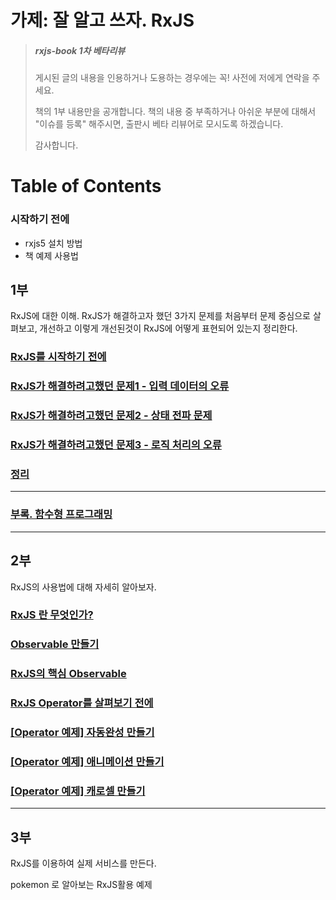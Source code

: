 # 가제: 잘 알고 쓰자. RxJS

> ##### rxjs-book 1차 베타리뷰
> 
> 게시된 글의 내용을 인용하거나 도용하는 경우에는 꼭! 사전에 저에게 연락을 주세요.
> 
> 책의 1부 내용만을 공개합니다.
> 책의 내용 중 부족하거나 아쉬운 부분에 대해서 "이슈를 등록" 해주시면,
> 출판시 베타 리뷰어로 모시도록 하겠습니다.
> 
> 감사합니다.


# Table of Contents

### 시작하기 전에
- rxjs5 설치 방법
- 책 예제 사용법

## 1부
RxJS에 대한 이해.
RxJS가 해결하고자 했던 3가지 문제를 처음부터 문제 중심으로 살펴보고, 개선하고 이렇게 개선된것이 RxJS에 어떻게 표현되어 있는지 정리한다.

### [RxJS를 시작하기 전에](https://github.com/sculove/rxjs-book/blob/master/docs/part1/01.intro.md)

### [RxJS가 해결하려고했던 문제1 - 입력 데이터의 오류](https://github.com/sculove/rxjs-book/blob/master/docs/part1/02.input.md)

### [RxJS가 해결하려고했던 문제2 - 상태 전파 문제](https://github.com/sculove/rxjs-book/blob/master/docs/part1/03.state.md)

### [RxJS가 해결하려고했던 문제3 - 로직 처리의 오류](https://github.com/sculove/rxjs-book/blob/master/docs/part1/04.logic.md)

### [정리](https://github.com/sculove/rxjs-book/blob/master/docs/part1/05.summary.md)


-----------------------------
### [부록. 함수형 프로그래밍](https://github.com/sculove/rxjs-book/blob/master/docs/part1/99.funtional.md)

-----------------------------

## 2부
RxJS의 사용법에 대해 자세히 알아보자.
### [RxJS 란 무엇인가?](https://gitlab.com/sculove/rxjs-book/blob/master/docs/part2/01.%20What%20is%20rxjs.md)
### [Observable 만들기](https://gitlab.com/sculove/rxjs-book/blob/master/docs/part2/02.%20How%20to%20create%20Observable.md) 

### [RxJS의 핵심 Observable](https://gitlab.com/sculove/rxjs-book/blob/master/docs/part2/03.%20Core%20of%20RxJS%20-%20Observable.md) 

### [RxJS Operator를 살펴보기 전에](https://gitlab.com/sculove/rxjs-book/blob/master/docs/part2/04.%20Before%20learning%20operator.md) 

### [[Operator 예제] 자동완성 만들기](https://gitlab.com/sculove/rxjs-book/blob/master/docs/part2/05.%20autocomplete.md) 

### [[Operator 예제] 애니메이션 만들기](https://gitlab.com/sculove/rxjs-book/blob/master/docs/part2/05.%20animate.md) 

### [[Operator 예제] 캐로셀 만들기](https://gitlab.com/sculove/rxjs-book/blob/master/docs/part2/05.%20carousel.md) 


--------------------------------

## 3부
RxJS를 이용하여 실제 서비스를 만든다.

pokemon 로 알아보는 RxJS활용 예제



